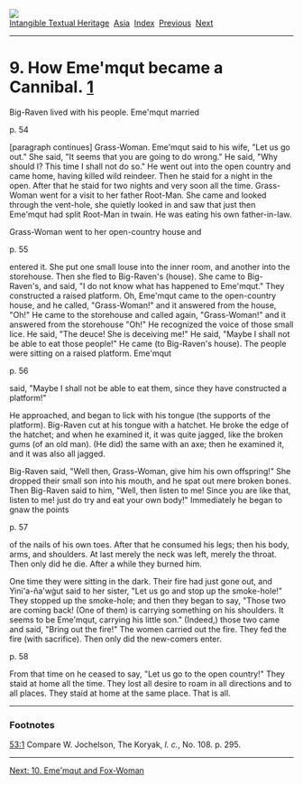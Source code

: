 [![](../../cdshop/ithlogo.png)](../../index)  
[Intangible Textual Heritage](../../index)  [Asia](../index) 
[Index](index)  [Previous](kort12)  [Next](kort14) 

------------------------------------------------------------------------

# 9. How Eme'mqut became a Cannibal. <span id="fr_24"></span>[1](#fn_24)

Big-Raven lived with his people. Eme'mqut married

<span id="page_54">p. 54</span>

\[paragraph continues\] Grass-Woman. Eme'mqut said to his wife, "Let us
go out." She said, "It seems that you are going to do wrong." He said,
"Why should I? This time I shall not do so." He went out into the open
country and came home, having killed wild reindeer. Then he staid for a
night in the open. After that he staid for two nights and very soon all
the time. Grass-Woman went for a visit to her father Root-Man. She came
and looked through the vent-hole, she quietly looked in and saw that
just then Eme'mqut had split Root-Man in twain. He was eating his own
father-in-law.

Grass-Woman went to her open-country house and

<span id="page_55">p. 55</span>

entered it. She put one small louse into the inner room, and another
into the storehouse. Then she fled to Big-Raven's (house). She came to
Big-Raven's, and said, "I do not know what has happened to Eme'mqut."
They constructed a raised platform. Oh, Eme'mqut came to the
open-country house, and he called, "Grass-Woman!" and it answered from
the house, "Oh!" He came to the storehouse and called again,
"Grass-Woman!" and it answered from the storehouse "Oh!" He recognized
the voice of those small lice. He said, "The deuce! She is deceiving
me!" He said, "Maybe I shall not be able to eat those people!" He came
(to Big-Raven's house). The people were sitting on a raised platform.
Eme'mqut

<span id="page_56">p. 56</span>

said, "Maybe I shall not be able to eat them, since they have
constructed a platform!"

He approached, and began to lick with his tongue (the supports of the
platform). Big-Raven cut at his tongue with a hatchet. He broke the edge
of the hatchet; and when he examined it, it was quite jagged, like the
broken gums (of an old man). (He did) the same with an axe; then he
examined it, and it was also all jagged.

Big-Raven said, "Well then, Grass-Woman, give him his own offspring!"
She dropped their small son into his mouth, and he spat out mere broken
bones. Then Big-Raven said to him, "Well, then listen to me! Since you
are like that, listen to me! just do try and eat your own body!"
Immediately he began to gnaw the points

<span id="page_57">p. 57</span>

of the nails of his own toes. After that he consumed his legs; then his
body, arms, and shoulders. At last merely the neck was left, merely the
throat. Then only did he die. After a while they burned him.

One time they were sitting in the dark. Their fire had just gone out,
and Yini'a-ña'wġut said to her sister, "Let us go and stop up the
smoke-hole!" They stopped up the smoke-hole; and then they began to say,
"Those two are coming back! (One of them) is carrying something on his
shoulders. It seems to be Eme'mqut, carrying his little son." (Indeed,)
those two came and said, "Bring out the fire!" The women carried out the
fire. They fed the fire (with sacrifice). Then only did the new-comers
enter.

<span id="page_58">p. 58</span>

From that time on he ceased to say, "Let us go to the open country!"
They staid at home all the time. They lost all desire to roam in all
directions and to all places. They staid at home at the same place. That
is all.

------------------------------------------------------------------------

### Footnotes

<span id="fn_24"></span>[53:1](kort13.htm#fr_24) Compare W. Jochelson,
The Koryak, *l. c.*, No. 108. p. 295.

------------------------------------------------------------------------

[Next: 10. Eme'mqut and Fox-Woman](kort14)
